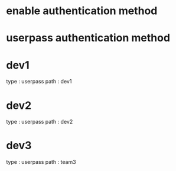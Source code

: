 # enable authentication method
# userpass authentication method

# dev1
type : userpass
path : dev1

# dev2
type : userpass
path : dev2

# dev3
type : userpass
path : team3
